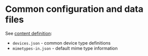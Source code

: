 # Common configuration and data files

See [content definition](../docs/contentdefinition.md):

- `devices.json` - common device type definitions
- `mimetypes-in.json` - default mime type information

